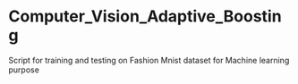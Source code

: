 # Computer_Vision_Adaptive_Boosting
Script for training and testing on Fashion Mnist dataset for Machine learning purpose
